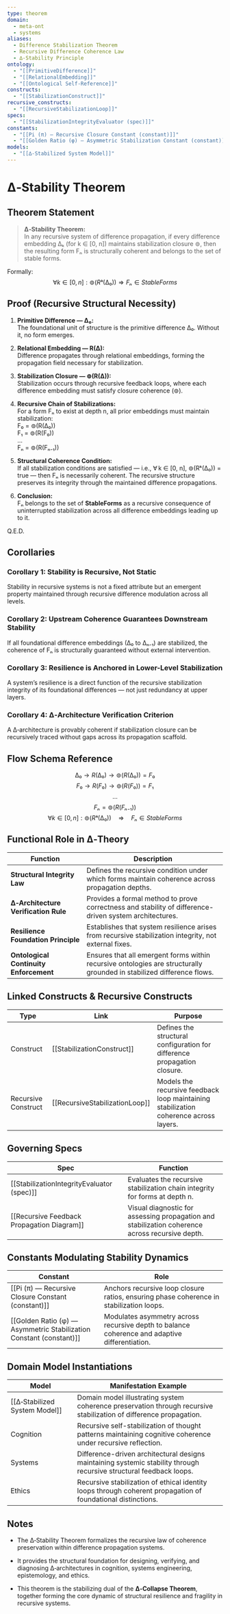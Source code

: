 ```yaml
---
type: theorem
domain:
  - meta-ont
  - systems
aliases:
  - Difference Stabilization Theorem
  - Recursive Difference Coherence Law
  - ∆‑Stability Principle
ontology:
  - "[[PrimitiveDifference]]"
  - "[[RelationalEmbedding]]"
  - "[[Ontological Self-Reference]]"
constructs:
  - "[[StabilizationConstruct]]"
recursive_constructs:
  - "[[RecursiveStabilizationLoop]]"
specs:
  - "[[StabilizationIntegrityEvaluator (spec)]]"
constants:
  - "[[Pi (π) — Recursive Closure Constant (constant)]]"
  - "[[Golden Ratio (φ) — Asymmetric Stabilization Constant (constant)]]"
models:
  - "[[∆‑Stabilized System Model]]"
---
```


# ∆‑Stability Theorem  

## Theorem Statement

> **∆‑Stability Theorem:**  
> In any recursive system of difference propagation, if every difference embedding ∆ₖ (for k ∈ [0, n]) maintains stabilization closure ⊚, then the resulting form Fₙ is structurally coherent and belongs to the set of stable forms.

Formally:
$$
∀ k ∈ [0, n]: ⊚(Rᵏ(∆₀)) ⇒ Fₙ ∈ StableForms
$$

## Proof (Recursive Structural Necessity)

1. **Primitive Difference — ∆₀:**  
   The foundational unit of structure is the primitive difference ∆₀. Without it, no form emerges.

2. **Relational Embedding — R(∆):**  
   Difference propagates through relational embeddings, forming the propagation field necessary for stabilization.

3. **Stabilization Closure — ⊚(R(∆)):**  
   Stabilization occurs through recursive feedback loops, where each difference embedding must satisfy closure coherence (⊚).

4. **Recursive Chain of Stabilizations:**  
   For a form Fₙ to exist at depth n, all prior embeddings must maintain stabilization:  
   F₀ = ⊚(R(∆₀))  
   F₁ = ⊚(R(F₀))  
   ...  
   Fₙ = ⊚(R(Fₙ₋₁))

5. **Structural Coherence Condition:**  
   If all stabilization conditions are satisfied — i.e., ∀ k ∈ [0, n], ⊚(Rᵏ(∆₀)) = true — then Fₙ is necessarily coherent. The recursive structure preserves its integrity through the maintained difference propagations.

6. **Conclusion:**  
   Fₙ belongs to the set of **StableForms** as a recursive consequence of uninterrupted stabilization across all difference embeddings leading up to it.

Q.E.D.

## Corollaries

### Corollary 1: Stability is Recursive, Not Static
Stability in recursive systems is not a fixed attribute but an emergent property maintained through recursive difference modulation across all levels.

### Corollary 2: Upstream Coherence Guarantees Downstream Stability
If all foundational difference embeddings (∆₀ to ∆ₙ₋₁) are stabilized, the coherence of Fₙ is structurally guaranteed without external intervention.

### Corollary 3: Resilience is Anchored in Lower-Level Stabilization
A system’s resilience is a direct function of the recursive stabilization integrity of its foundational differences — not just redundancy at upper layers.

### Corollary 4: ∆‑Architecture Verification Criterion
A ∆‑architecture is provably coherent if stabilization closure can be recursively traced without gaps across its propagation scaffold.

## Flow Schema Reference


$$
∆₀ \rightarrow R(∆₀) \rightarrow ⊚(R(∆₀)) = F₀
$$
$$
F₀ \rightarrow R(F₀) \rightarrow ⊚(R(F₀)) = F₁
$$
$$
...
$$
$$
Fₙ = ⊚(R(Fₙ₋₁))
$$
$$
∀ k ∈ [0, n]: ⊚(Rᵏ(∆₀)) \quad ⇒ \quad Fₙ ∈ StableForms
$$

## Functional Role in ∆‑Theory

|Function|Description|
|---|---|
|**Structural Integrity Law**|Defines the recursive condition under which forms maintain coherence across propagation depths.|
|**∆‑Architecture Verification Rule**|Provides a formal method to prove correctness and stability of difference-driven system architectures.|
|**Resilience Foundation Principle**|Establishes that system resilience arises from recursive stabilization integrity, not external fixes.|
|**Ontological Continuity Enforcement**|Ensures that all emergent forms within recursive ontologies are structurally grounded in stabilized difference flows.|


## Linked Constructs & Recursive Constructs

|Type|Link|Purpose|
|---|---|---|
|Construct|[[StabilizationConstruct]]|Defines the structural configuration for difference propagation closure.|
|Recursive Construct|[[RecursiveStabilizationLoop]]|Models the recursive feedback loop maintaining stabilization coherence across layers.|


## Governing Specs

|Spec|Function|
|---|---|
|[[StabilizationIntegrityEvaluator (spec)]]|Evaluates the recursive stabilization chain integrity for forms at depth n.|
|[[Recursive Feedback Propagation Diagram]]|Visual diagnostic for assessing propagation and stabilization coherence across recursive depth.|


## Constants Modulating Stability Dynamics

|Constant|Role|
|---|---|
|[[Pi (π) — Recursive Closure Constant (constant)]]|Anchors recursive loop closure ratios, ensuring phase coherence in stabilization loops.|
|[[Golden Ratio (φ) — Asymmetric Stabilization Constant (constant)]]|Modulates asymmetry across recursive depth to balance coherence and adaptive differentiation.|

## Domain Model Instantiations

|Model|Manifestation Example|
|---|---|
|[[∆‑Stabilized System Model]]|Domain model illustrating system coherence preservation through recursive stabilization of difference propagation.|
|Cognition|Recursive self-stabilization of thought patterns maintaining cognitive coherence under recursive reflection.|
|Systems|Difference-driven architectural designs maintaining systemic stability through recursive structural feedback loops.|
|Ethics|Recursive stabilization of ethical identity loops through coherent propagation of foundational distinctions.|


## Notes

- The ∆‑Stability Theorem formalizes the recursive law of coherence preservation within difference propagation systems.
    
- It provides the structural foundation for designing, verifying, and diagnosing ∆‑architectures in cognition, systems engineering, epistemology, and ethics.
    
- This theorem is the stabilizing dual of the **∆‑Collapse Theorem**, together forming the core dynamic of structural resilience and fragility in recursive systems.
  
